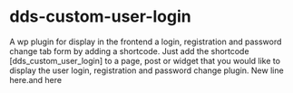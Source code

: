 # dds-custom-user-login
A wp plugin for display in the frontend a login, registration and password change tab form by adding a shortcode. Just add the shortcode [dds_custom_user_login] to a page, post or widget that you would like to display the user login, registration and password change plugin.
New line here.and here
